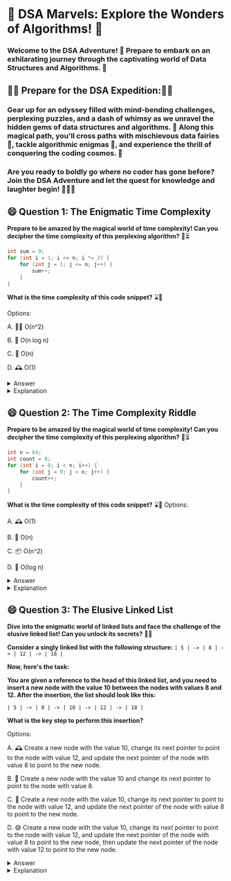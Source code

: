 # 🚀 DSA Marvels: Explore the Wonders of Algorithms! 🚀

### **Welcome to the DSA Adventure! 🎉** Prepare to embark on an **exhilarating journey** through the captivating world of **Data Structures and Algorithms. 🌟**

## 🌲🔮 Prepare for the DSA Expedition:🎉🌟

### Gear up for an **odyssey** filled with **mind-bending challenges**, **perplexing puzzles**, and a dash of **whimsy** as we **unravel the hidden gems of data structures and algorithms. 🤯** Along this magical path, you'll cross paths with **mischievous data fairies 🧚**, tackle **algorithmic enigmas 🧩**, and experience the **thrill of conquering the coding cosmos. 🚀**

### Are you ready to **boldly go where no coder has gone before?** Join the DSA Adventure and let the quest for **knowledge and laughter** begin! 🎯🌠😄

## 😄 Question 1: The Enigmatic Time Complexity

**Prepare to be amazed by the magical world of time complexity! Can you decipher the time complexity of this perplexing algorithm?** 🎩⏳

```java
int sum = 0;
for (int i = 1; i <= n; i *= 2) {
    for (int j = 1; j <= n; j++) {
        sum++;
    }
}
```
**What is the time complexity of this code snippet?** ⌛🧩

Options:

A. 🧙‍♂️ O(n^2)

B. 🔮 O(n log n)

C. 🌟 O(n)

D. 🕰️ O(1)

<details>
<summary>Answer</summary>
  Option B. 🔮 O(n log n)
</details>

<details>
<summary>Explanation</summary>

In the provided code, there are two nested loops. The outer loop runs from 1 to n by doubling i in each iteration, and the inner loop runs from 1 to n.

The outer loop runs approximately log₂(n) times because i doubles in each iteration.
The inner loop runs n times.
As a result, the total number of operations is approximately n * log₂(n), which simplifies to O(n log n).

So, the correct time complexity is O(n log n), making Option B, 🔮 O(n log n, the correct answer.

You've got it! Your understanding of time complexity is truly magical. 🔮🔍🎩
</details>

## 😄 Question 2: The Time Complexity Riddle
**Prepare to be amazed by the magical world of time complexity! Can you decipher the time complexity of this perplexing algorithm?** 🎩⏳

```java
int n = 64;
int count = 0;
for (int i = 0; i < n; i++) {
    for (int j = 0; j < n; j++) {
        count++;
    }
}
```
**What is the time complexity of this code snippet?** ⌛🧩
Options:

A. 🕰️ O(1)

B. 🎩 O(n)

C. 📦 O(n^2)

D. 🌟 O(log n)

<details>
  <summary>Answer</summary>
  
  Option C. 📦 O(n^2)

</details>

<details>
  <summary>Explanation</summary>
  
  In this code, there are two nested loops, each running n times. This results in a total of n * n = n^2 iterations. Therefore, the time complexity of this code is O(n^2).

</details>

## 😄 Question 3: The Elusive Linked List

**Dive into the enigmatic world of linked lists and face the challenge of the elusive linked list! Can you unlock its secrets?** 🧐🔗

**Consider a singly linked list with the following structure:**
`
| 5 | -> | 8 | -> | 12 | -> | 18 |
`

**Now, here's the task:**

**You are given a reference to the head of this linked list, and you need to insert a new node with the value 10 between the nodes with values 8 and 12. After the insertion, the list should look like this:**

`
| 5 | -> | 8 | -> | 10 | -> | 12 | -> | 18 |
`


**What is the key step to perform this insertion?**

Options:

A. 🕰️ Create a new node with the value 10, change its next pointer to point to the node with value 12, and update the next pointer of the node with value 8 to point to the new node.

B. 🧩 Create a new node with the value 10 and change its next pointer to point to the node with value 8.

C. 🌟 Create a new node with the value 10, change its next pointer to point to the node with value 12, and update the next pointer of the node with value 8 to point to the new node.

D. 😅 Create a new node with the value 10, change its next pointer to point to the node with value 12, and update the next pointer of the node with value 8 to point to the new node, then update the next pointer of the node with value 12 to point to the new node.

<details>
  <summary>Answer</summary>

  Option C. 🪄 Create a new node with the value 10, change its next pointer to point to the node with value 12, and update the next pointer of the node with value 8 to point to the new node.

</details>

<details>
  <summary>Explanation</summary>

  To insert a new node with the value 10 between the nodes with values 8 and 12, you should:

  1. Create a new node with the value 10.
  2. Change the next pointer of this new node to point to the node with value 12.
  3. Update the next pointer of the node with value 8 to point to the new node.

  This way, the new node with value 10 becomes part of the linked list in the correct position, as shown in the desired list structure. 🪄🔗🎩

  Option C is the correct step for performing this insertion. Well done!

</details>



